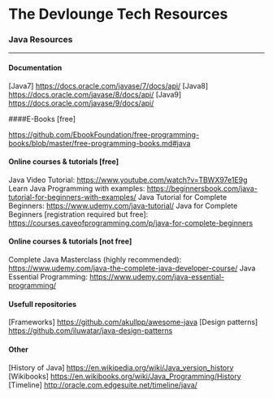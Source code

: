 # The Devlounge Tech Resources

### Java Resources
------

#### Documentation

[Java7] https://docs.oracle.com/javase/7/docs/api/
[Java8] https://docs.oracle.com/javase/8/docs/api/
[Java9] https://docs.oracle.com/javase/9/docs/api/

####E-Books [free]

https://github.com/EbookFoundation/free-programming-books/blob/master/free-programming-books.md#java

#### Online courses & tutorials [free]

Java Video Tutorial: https://www.youtube.com/watch?v=TBWX97e1E9g
Learn Java Programming with examples: https://beginnersbook.com/java-tutorial-for-beginners-with-examples/
Java Tutorial for Complete Beginners: https://www.udemy.com/java-tutorial/
Java for Complete Beginners [registration required but free]: https://courses.caveofprogramming.com/p/java-for-complete-beginners

#### Online courses & tutorials [not free]

Complete Java Masterclass (highly recommended): https://www.udemy.com/java-the-complete-java-developer-course/
Java Essential Programming: https://www.udemy.com/java-essential-programming/

#### Usefull repositories

[Frameworks] https://github.com/akullpp/awesome-java
[Design patterns] https://github.com/iluwatar/java-design-patterns

#### Other

[History of Java] https://en.wikipedia.org/wiki/Java_version_history
[Wikibooks] https://en.wikibooks.org/wiki/Java_Programming/History
[Timeline] http://oracle.com.edgesuite.net/timeline/java/
